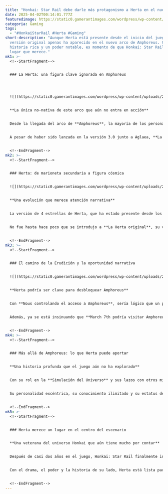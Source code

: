 ```yaml
---
title: "Honkai: Star Rail debe darle más protagonismo a Herta en el nuevo arco"
date: 2025-04-02T00:14:01.777Z
featuredimage: https://static0.gamerantimages.com/wordpress/wp-content/uploads/2025/03/one-honkai-star-rail-needs-more-time-in-the-limelight.jpg?q=70&fit=crop&w=1140&h=&dpr=1
categoria: Gaming
tags:
  - "#HonkaiStarRail #Herta #Gaming"
short-description: "Aunque Herta está presente desde el inicio del juego, su
  versión original apenas ha aparecido en el nuevo arco de Amphoreus. Con una
  historia rica y un poder notable, es momento de que Honkai: Star Rail le dé el
  lugar que merece."
mk1: >-
  <!--StartFragment-->


  ### La Herta: una figura clave ignorada en Amphoreus




  ![](https://static0.gamerantimages.com/wordpress/wp-content/uploads/2025/03/the-herta-and-herta-creation-honkai-star-rail.jpg?q=49&fit=crop&w=750&h=422&dpr=2)


  **La única no-nativa de este arco que aún no entra en acción**


  Desde la llegada del arco de **Amphoreus**, la mayoría de los personajes jugables han sido miembros de los **Herederos de Chrysos**, dejando a un lado a personajes externos como **La Herta**, una de las mentes más brillantes del cosmos y miembro importante de la **Sociedad del Genio**.


  A pesar de haber sido lanzada en la versión 3.0 junto a Aglaea, **La Herta no ha tenido presencia directa en la historia de Amphoreus**, lo que resulta extraño considerando su importancia en la narrativa general y el hecho de que uno de los Caminos dominantes del planeta es **Erudición**, el mismo que ella representa.


  <!--EndFragment-->
mk2: >-
  <!--StartFragment-->


  ### Herta: de marioneta secundaria a figura cósmica


  ![](https://static0.gamerantimages.com/wordpress/wp-content/uploads/2025/03/the-herta-and-herta-dolls-honkai-star-rail.jpg?q=49&fit=crop&w=750&h=422&dpr=2)


  **Una evolución que merece atención narrativa**


  La versión de 4 estrellas de Herta, que ha estado presente desde los inicios del juego, ha sido muy utilizada en **equipos de ataques de seguimiento**, especialmente con personajes como Himeko y Jade. Sin embargo, esta versión no es más que una de sus múltiples **marionetas**, que vigilan la **Estación Espacial** y asisten a reuniones.


  No fue hasta hace poco que se introdujo a **La Herta original**, su verdadera forma de 5 estrellas, más poderosa y compleja. Esta versión no solo es **una poderosa DPS**, sino que además **vive en los confines del universo**, intentando contactar con el **Aeón Nous**. Esta conexión con el cosmos y su posición como **Emanadora de Erudición** deberían convertirla en una pieza fundamental de la narrativa actual.


  <!--EndFragment-->
mk3: >-
  <!--StartFragment-->


  ### El camino de la Erudición y la oportunidad narrativa


  ![](https://static0.gamerantimages.com/wordpress/wp-content/uploads/2025/03/the-herta-and-herta-dolls.jpg?q=49&fit=crop&w=750&h=422&dpr=2)


  **Herta podría ser clave para desbloquear Amphoreus**


  Con **Nous controlando el acceso a Amphoreus**, sería lógico que un personaje vinculado a ese Aeón como Herta juegue un rol crucial para **liberar el planeta y permitir la llegada de otros personajes**.


  Además, ya se está insinuando que **March 7th podría visitar Amphoreus**, lo cual ha despertado especulaciones sobre su forma de 5 estrellas. Esta apertura también podría dar pie a la **entrada triunfal de La Herta en el planeta**, lo que aportaría dinamismo y giros a la historia, además de aprovechar una carta que el juego aún no ha jugado del todo.


  <!--EndFragment-->
mk4: >-
  <!--StartFragment-->


  ### Más allá de Amphoreus: lo que Herta puede aportar


  **Una historia profunda que el juego aún no ha explorado**


  Con su rol en la **Simulación del Universo** y sus lazos con otros miembros del **Genius Society** como **Screwllum** y **Ruan Mei**, Herta tiene mucho más potencial que el que se ha mostrado. Verla interactuar directamente en eventos principales o formar parte de conflictos cósmicos **añadiría riqueza al universo de Honkai: Star Rail**.


  Su personalidad excéntrica, su conocimiento ilimitado y su estatus de figura legendaria podrían convertirla en **una de las piezas clave del arco actual o incluso de los futuros**. Honkai: Star Rail tiene ahora la oportunidad perfecta para dejarla brillar más allá del contenido secundario.


  <!--EndFragment-->
mk5: >-
  <!--StartFragment-->


  ### Herta merece un lugar en el centro del escenario


  **Una veterana del universo Honkai que aún tiene mucho por contar**


  Después de casi dos años en el juego, Honkai: Star Rail finalmente introdujo la forma original de Herta, pero sigue sin darle un papel relevante en la historia principal. Es momento de que este personaje icónico **salga de la sombra de sus marionetas** y se posicione como **una de las protagonistas del nuevo conflicto galáctico**.


  Con el drama, el poder y la historia de su lado, Herta está lista para reclamar el tiempo en pantalla que se ha ganado desde el inicio.


  <!--EndFragment-->
---
```

